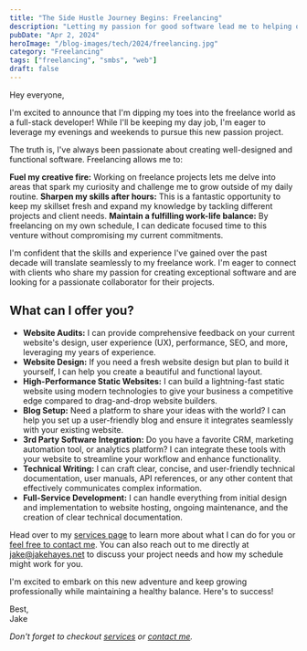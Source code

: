```yaml
---
title: "The Side Hustle Journey Begins: Freelancing"
description: "Letting my passion for good software lead me to helping others"
pubDate: "Apr 2, 2024"
heroImage: "/blog-images/tech/2024/freelancing.jpg"
category: "Freelancing"
tags: ["freelancing", "smbs", "web"]
draft: false
---
```


Hey everyone,

I'm excited to announce that I'm dipping my toes into the freelance world as a full-stack developer! While I'll be keeping my day job, I'm eager to leverage my evenings and weekends to pursue this new passion project.

The truth is, I've always been passionate about creating well-designed and functional software. Freelancing allows me to:

**Fuel my creative fire:** Working on freelance projects lets me delve into areas that spark my curiosity and challenge me to grow outside of my daily routine.
**Sharpen my skills after hours:** This is a fantastic opportunity to keep my skillset fresh and expand my knowledge by tackling different projects and client needs.
**Maintain a fulfilling work-life balance:** By freelancing on my own schedule, I can dedicate focused time to this venture without compromising my current commitments.

I'm confident that the skills and experience I've gained over the past decade will translate seamlessly to my freelance work. I'm eager to connect with clients who share my passion for creating exceptional software and are looking for a passionate collaborator for their projects.

## What can I offer you?

- **Website Audits:** I can provide comprehensive feedback on your current website's design, user experience (UX), performance, SEO, and more, leveraging my years of experience.
- **Website Design:** If you need a fresh website design but plan to build it yourself, I can help you create a beautiful and functional layout.
- **High-Performance Static Websites:** I can build a lightning-fast static website using modern technologies to give your business a competitive edge compared to drag-and-drop website builders.
- **Blog Setup:** Need a platform to share your ideas with the world? I can help you set up a user-friendly blog and ensure it integrates seamlessly with your existing website.
- **3rd Party Software Integration:** Do you have a favorite CRM, marketing automation tool, or analytics platform? I can integrate these tools with your website to streamline your workflow and enhance functionality.
- **Technical Writing:** I can craft clear, concise, and user-friendly technical documentation, user manuals, API references, or any other content that effectively communicates complex information.
- **Full-Service Development:** I can handle everything from initial design and implementation to website hosting, ongoing maintenance, and the creation of clear technical documentation.

Head over to my [services page](/services) to learn more about what I can do for you or [feel free to contact me](/contact). You can also reach out to me directly at <jake@jakehayes.net> to discuss your project needs and how my schedule might work for you.

I'm excited to embark on this new adventure and keep growing professionally while maintaining a healthy balance. Here's to success!

Best,<br />
Jake

_Don't forget to checkout [services](/services) or [contact me](/contact)._

